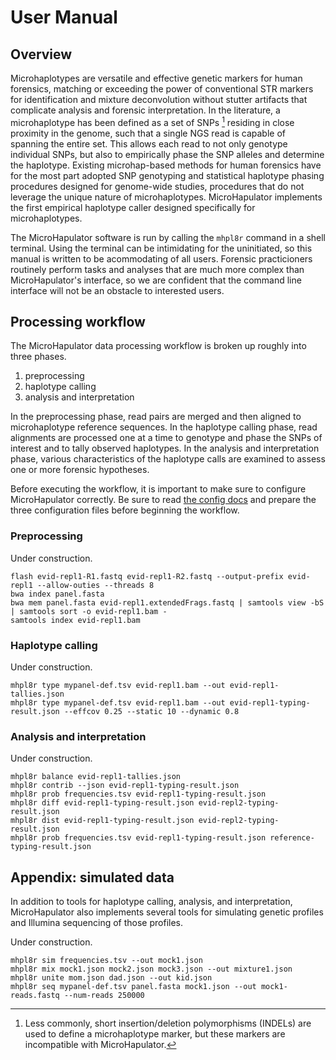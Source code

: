 # User Manual

## Overview

Microhaplotypes are versatile and effective genetic markers for human forensics, matching or exceeding the power of conventional STR markers for identification and mixture deconvolution without stutter artifacts that complicate analysis and forensic interpretation.
In the literature, a microhaplotype has been defined as a set of SNPs [^f] residing in close proximity in the genome, such that a single NGS read is capable of spanning the entire set.
This allows each read to not only genotype individual SNPs, but also to empirically phase the SNP alleles and determine the haplotype.
Existing microhap-based methods for human forensics have for the most part adopted SNP genotyping and statistical haplotype phasing procedures designed for genome-wide studies, procedures that do not leverage the unique nature of microhaplotypes.
MicroHapulator implements the first empirical haplotype caller designed specifically for microhaplotypes.

The MicroHapulator software is run by calling the `mhpl8r` command in a shell terminal.
Using the terminal can be intimidating for the uninitiated, so this manual is written to be acommodating of all users.
Forensic practicioners routinely perform tasks and analyses that are much more complex than MicroHapulator's interface, so we are confident that the command line interface will not be an obstacle to interested users.


## Processing workflow

The MicroHapulator data processing workflow is broken up roughly into three phases.

1. preprocessing
2. haplotype calling
3. analysis and interpretation

In the preprocessing phase, read pairs are merged and then aligned to microhaplotype reference sequences.
In the haplotype calling phase, read alignments are processed one at a time to genotype and phase the SNPs of interest and to tally observed haplotypes.
In the analysis and interpretation phase, various characteristics of the haplotype calls are examined to assess one or more forensic hypotheses.

Before executing the workflow, it is important to make sure to configure MicroHapulator correctly.
Be sure to read [the config docs](config.md) and prepare the three configuration files before beginning the workflow.

### Preprocessing

Under construction.

```
flash evid-repl1-R1.fastq evid-repl1-R2.fastq --output-prefix evid-repl1 --allow-outies --threads 8
bwa index panel.fasta
bwa mem panel.fasta evid-repl1.extendedFrags.fastq | samtools view -bS | samtools sort -o evid-repl1.bam -
samtools index evid-repl1.bam
```

### Haplotype calling

Under construction.

```
mhpl8r type mypanel-def.tsv evid-repl1.bam --out evid-repl1-tallies.json
mhpl8r type mypanel-def.tsv evid-repl1.bam --out evid-repl1-typing-result.json --effcov 0.25 --static 10 --dynamic 0.8
```

### Analysis and interpretation

Under construction.

```
mhpl8r balance evid-repl1-tallies.json
mhpl8r contrib --json evid-repl1-typing-result.json
mhpl8r prob frequencies.tsv evid-repl1-typing-result.json
mhpl8r diff evid-repl1-typing-result.json evid-repl2-typing-result.json
mhpl8r dist evid-repl1-typing-result.json evid-repl2-typing-result.json
mhpl8r prob frequencies.tsv evid-repl1-typing-result.json reference-typing-result.json
```

## Appendix: simulated data

In addition to tools for haplotype calling, analysis, and interpretation, MicroHapulator also implements several tools for simulating genetic profiles and Illumina sequencing of those profiles.

Under construction.

```
mhpl8r sim frequencies.tsv --out mock1.json
mhpl8r mix mock1.json mock2.json mock3.json --out mixture1.json
mhpl8r unite mom.json dad.json --out kid.json
mhpl8r seq mypanel-def.tsv panel.fasta mock1.json --out mock1-reads.fastq --num-reads 250000
```


[^f]: Less commonly, short insertion/deletion polymorphisms (INDELs) are used to define a microhaplotype marker, but these markers are incompatible with MicroHapulator.
